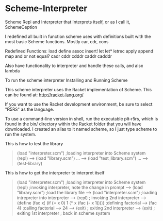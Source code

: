 Scheme-Interpreter
==================

Scheme Repl and Interpreter that Interprets itself, or as I call it, SchemeCeption

I redefined all built in function scheme uses with definitions built with the most 
basic Scheme functions. Mostly car, cdr, cons

Redefined Functions:
load
define
assoc
insert!
let
let*
letrec
apply
append
map
and
or
not
equal?
cadr
cddr
cdddr
caddr
cadddr

Also have functionality to interpreter and handle these calls, and also lambda 

To run the scheme interpreter
Installing and Running Scheme

This scheme interpreter uses the Racket implementation of Scheme. This can be found at: http://racket-lang.org/

If you want to use the Racket development environment, be sure to select "R5RS" as the language.

To use a command-line version in shell, run the executable plt-r5rs, which is found in the bin/ directory within the Racket folder that you will have downloaded. 
I created an alias to it named scheme, so I just type scheme to run the system.

This is how to test the library 
> (load "interpreter.scm")     ;loading interpreter into Scheme system                     
> (repl)
--> (load "library.scm")
...
--> (load "test_library.scm")
...
--> (test-library)  

This is how to get the interpreter to interpret itself
> (load "interpreter.scm")     ;loading interpreter into Scheme system                     
> (repl)                         ;invoking interpreter, note the change in prompt
--> (load "library.scm")         ;load the library file
--> (load "interpreter.scm")      ;loading intrepreter into interpreter
--> (repl)                          ; invoking 2nd interpreter
--> (define (fac x) (if (= x 0) 1 (* x (fac (- x 1)))))  ;defining factorial
--> (fac 4)                                              ;calling factorial
--> 24
--> (exit)                          ; exiting 2nd interpreter
--> (exit)                          ; exiting 1st interpreter
>                                ; back in scheme system

